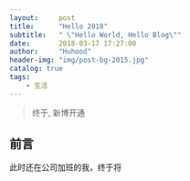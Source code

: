 ```yaml
---
layout:     post
title:      "Hello 2018"
subtitle:   " \"Hello World, Hello Blog\""
date:       2018-03-17 17:27:00
author:     "Huhood"
header-img: "img/post-bg-2015.jpg"
catalog: true
tags:
    - 生活
---
```


> 终于, 新博开通


## 前言

此时还在公司加班的我，终于将
